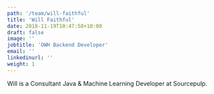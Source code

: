 ```yaml
---
path: '/team/will-faithful'
title: 'Will Faithful'
date: 2018-11-19T10:47:58+10:00
draft: false
image: ''
jobtitle: 'OWH Backend Developer'
email: ''
linkedinurl: ''
weight: 1
---
```


Will is a Consultant Java & Machine Learning Developer at Sourcepulp.
